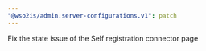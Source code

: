 ```yaml
---
"@wso2is/admin.server-configurations.v1": patch
---
```


Fix the state issue of the Self registration connector page
